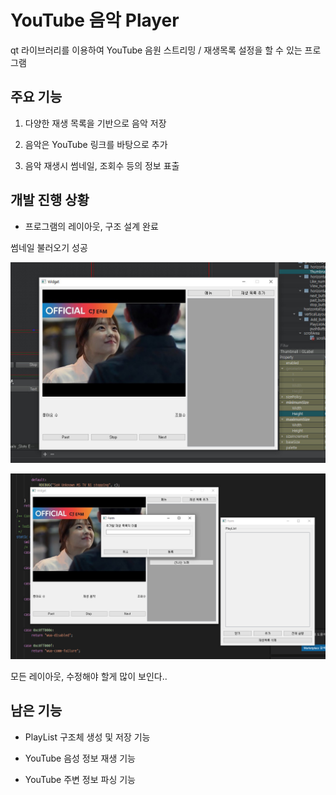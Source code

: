 # YouTube 음악 Player

qt 라이브러리를 이용하여 YouTube 음원 스트리밍 / 재생목록 설정을 할 수 있는 프로그램



## 주요 기능 

1. 다양한 재생 목록을 기반으로 음악 저장

2. 음악은 YouTube 링크를 바탕으로 추가

3. 음악 재생시 썸네일, 조회수 등의 정보 표출



## 개발 진행 상황

* 프로그램의 레이아웃, 구조 설계 완료

썸네일 불러오기 성공

![Thumbail](/Test_img/Thumbnail.jpg)

![All View](/Test_img/All_View.png)

모든 레이아웃, 수정해야 할게 많이 보인다..

## 남은 기능 

* PlayList 구조체 생성 및 저장 기능 

* YouTube 음성 정보 재생 기능

* YouTube 주변 정보 파싱 기능
